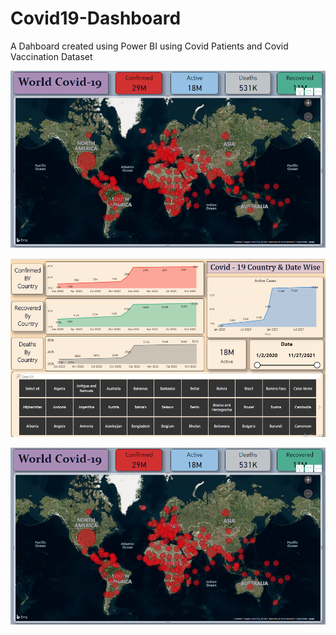 # Covid19-Dashboard
A Dahboard created using Power BI using Covid Patients and Covid Vaccination Dataset

![Dashboard 1](https://github.com/Champion8952/Covid19-Dashboard/blob/main/Dashboard%20Images/World%20Dashboard1.png)

![Dashboard 2](https://github.com/Champion8952/Covid19-Dashboard/blob/main/Dashboard%20Images/World%20Dashboard2.png)

![Dashboard 3](https://github.com/Champion8952/Covid19-Dashboard/blob/main/Dashboard%20Images/World%20Dashboard1.png)
